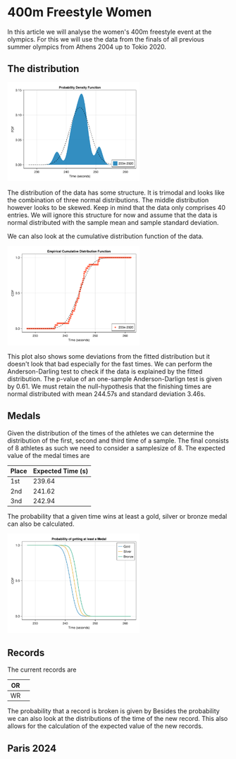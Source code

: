 # 400m Freestyle Women

In this article we will analyse the women's 400m freestyle event at the olympics. For this we will use the data from the finals of all previous summer olympics from Athens 2004 up to Tokio 2020. 

## The distribution

<p><img alt="freestyle-400m-women-pdf" src="../images/freestyle/freestyle-400m-women-distributionpdf.svg" style="float:center; width:300px" /></p>

The distribution of the data has some structure. It is trimodal and looks like the combination of three normal distributions. The middle distribution however looks to be skewed. Keep in mind that the data only comprises 40 entries. We will ignore this structure for now and assume that the data is normal distributed with the sample mean and sample standard deviation.

We can also look at the cumulative distribution function of the data.
<p><img alt="freestyle-400m-women-cdf" src="../images/freestyle/freestyle-400m-women-distributioncdf.svg" style="float:center; width:300px" /></p>
This plot also shows some deviations from the fitted distribution but it doesn't look that bad especially for the fast times. We can perform the Anderson-Darling test to check if the data is explained by the fitted distribution. The p-value of an one-sample Anderson-Darlign test is given by 0.61. We must retain the null-hypothesis that the finishing times are normal distributed with mean 244.57s and standard deviation 3.46s.

## Medals
Given the distribution of the times of the athletes we can determine the distribution of the first, second and third time of a sample. The final consists of 8 athletes as such we need to consider a samplesize of 8. The expected value of the medal times are

| Place | Expected Time (s) |
| ----- | ------------- |
| 1st | 239.64 |
| 2nd | 241.62 |
| 3nd | 242.94 |

The probability that a given time wins at least a gold, silver or bronze medal can also be calculated.
<p><img alt="freestyle-400m-women-medal" src="../images/freestyle/freestyle-400m-women-medal.svg" style="float:center; width:300px" /></p>

## Records
The current records are


| OR | |
| -- | -- |
| WR | |

The probability that a record is broken is given by
Besides the probability we can also look at the distributions of the time of the new record. This also allows for the calculation of the expected value of the new records.

## Paris 2024